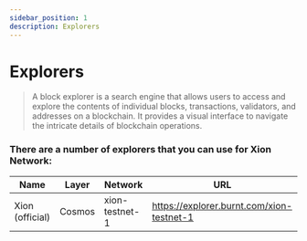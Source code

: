 ```yaml
---
sidebar_position: 1
description: Explorers
---
```


# Explorers

> A block explorer is a search engine that allows users to access and explore the contents of individual blocks, transactions, validators, and addresses on a blockchain. It provides a visual interface to navigate the intricate details of blockchain operations.

### There are a number of explorers that you can use for Xion Network:

| Name | Layer | Network | URL |
| --- | --- | --- | --- |
| Xion (official) | Cosmos | xion-testnet-1 | https://explorer.burnt.com/xion-testnet-1 |

